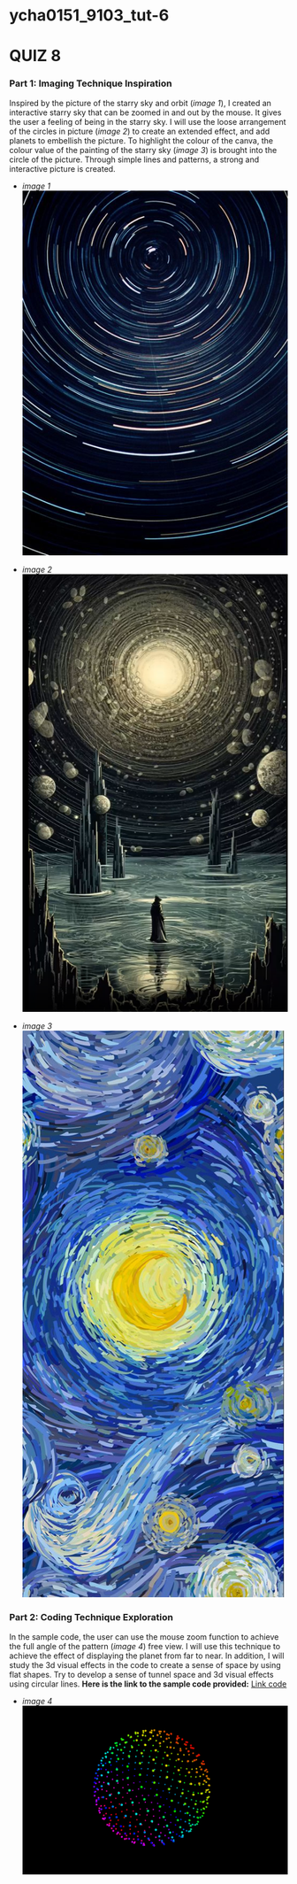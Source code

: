 # ycha0151_9103_tut-6

# QUIZ 8
### Part 1: Imaging Technique Inspiration
Inspired by the picture of the starry sky and orbit (*image 1*), I created an interactive starry sky that can be zoomed in and out by the mouse. It gives the user a feeling of being in the starry sky. I will use the loose arrangement of the circles in picture (*image 2*) to create an extended effect, and add planets to embellish the picture. To highlight the colour of the canva, the colour value of the painting of the starry sky (*image 3*) is brought into the circle of the picture. Through simple lines and patterns, a strong and interactive picture is created. 

- *image 1*
  ![a image of orbit](readmeimages/image1.jpg) 

- *image 2*
  ![a image of starry sky](readmeImages/image2.png)

- *image 3*
  ![a image of Van Gogh's Starry Night](readmeImages/image3.jpg)

### Part 2: Coding Technique Exploration
  
In the sample code, the user can use the mouse zoom function to achieve the full angle of the pattern (*image 4*) free view. I will use this technique to achieve the effect of displaying the planet from far to near. In addition, I will study the 3d visual effects in the code to create a sense of space by using flat shapes. Try to develop a sense of tunnel space and 3d visual effects using circular lines. **Here is the link to the sample code provided:**
[Link code](https://editor.p5js.org/jcponce/sketches/vqhwg6lex)

- *image 4*
  ![a image of Van Gogh's Starry Night](readmeImages/image4.png)



 
